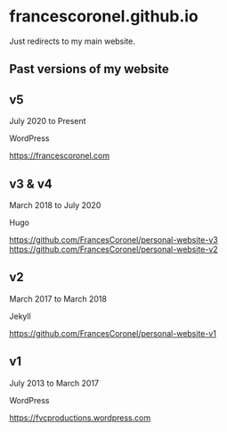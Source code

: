 # francescoronel.github.io

Just redirects to my main website.

## Past versions of my website

## v5

July 2020 to Present

WordPress

https://francescoronel.com

## v3 & v4

March 2018 to July 2020

Hugo

https://github.com/FrancesCoronel/personal-website-v3
https://github.com/FrancesCoronel/personal-website-v2

## v2

March 2017 to March 2018

Jekyll

https://github.com/FrancesCoronel/personal-website-v1

## v1

July 2013 to March 2017

WordPress

https://fvcproductions.wordpress.com

